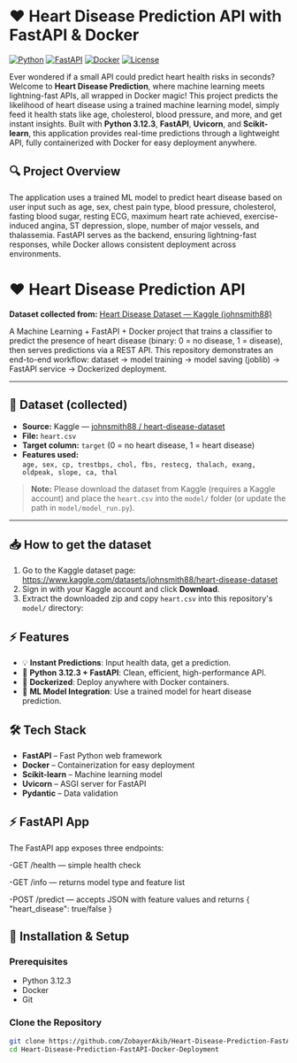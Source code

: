 # ❤️ Heart Disease Prediction API with FastAPI & Docker

[![Python](https://img.shields.io/badge/Python-3.12.3-blue?logo=python&logoColor=white)](https://www.python.org/) 
[![FastAPI](https://img.shields.io/badge/FastAPI-0.100.0-green?logo=fastapi&logoColor=white)](https://fastapi.tiangolo.com/) 
[![Docker](https://img.shields.io/badge/Docker-24.1.0-blue?logo=docker&logoColor=white)](https://www.docker.com/) 
[![License](https://img.shields.io/badge/License-MIT-yellow)](LICENSE)

Ever wondered if a small API could predict heart health risks in seconds?  Welcome to **Heart Disease Prediction**, where machine learning meets lightning-fast APIs, all wrapped in Docker magic! This project predicts the likelihood of heart disease using a trained machine learning model, simply feed it health stats like age, cholesterol, blood pressure, and more, and get instant insights. Built with **Python 3.12.3**, **FastAPI**, **Uvicorn**, and **Scikit-learn**, this application provides real-time predictions through a lightweight API, fully containerized with Docker for easy deployment anywhere.  

## 🔍 Project Overview

The application uses a trained ML model to predict heart disease based on user input such as age, sex, chest pain type, blood pressure, cholesterol, fasting blood sugar, resting ECG, maximum heart rate achieved, exercise-induced angina, ST depression, slope, number of major vessels, and thalassemia. FastAPI serves as the backend, ensuring lightning-fast responses, while Docker allows consistent deployment across environments.  

# ❤️ Heart Disease Prediction API

**Dataset collected from:** [Heart Disease Dataset — Kaggle (johnsmith88)](https://www.kaggle.com/datasets/johnsmith88/heart-disease-dataset)

A Machine Learning + FastAPI + Docker project that trains a classifier to predict the presence of heart disease (binary: 0 = no disease, 1 = disease), then serves predictions via a REST API. This repository demonstrates an end-to-end workflow: dataset → model training → model saving (joblib) → FastAPI service → Dockerized deployment.

---

## 🔎 Dataset (collected)
- **Source:** Kaggle — [johnsmith88 / heart-disease-dataset](https://www.kaggle.com/datasets/johnsmith88/heart-disease-dataset)  
- **File:** `heart.csv`  
- **Target column:** `target` (0 = no heart disease, 1 = heart disease)  
- **Features used:**  
  `age, sex, cp, trestbps, chol, fbs, restecg, thalach, exang, oldpeak, slope, ca, thal`

> **Note:** Please download the dataset from Kaggle (requires a Kaggle account) and place the `heart.csv` into the `model/` folder (or update the path in `model/model_run.py`).

---

## 📥 How to get the dataset
1. Go to the Kaggle dataset page:  
   https://www.kaggle.com/datasets/johnsmith88/heart-disease-dataset
2. Sign in with your Kaggle account and click **Download**.
3. Extract the downloaded zip and copy `heart.csv` into this repository's `model/` directory:


## ⚡ Features

- 💡 **Instant Predictions**: Input health data, get a prediction.  
- 🐍 **Python 3.12.3 + FastAPI**: Clean, efficient, high-performance API.  
- 🐳 **Dockerized**: Deploy anywhere with Docker containers.  
- 🎯 **ML Model Integration**: Use a trained model for heart disease prediction.  

## 🛠 Tech Stack

- **FastAPI** – Fast Python web framework  
- **Docker** – Containerization for easy deployment  
- **Scikit-learn** – Machine learning model  
- **Uvicorn** – ASGI server for FastAPI  
- **Pydantic** – Data validation

## ⚡ FastAPI App

The FastAPI app exposes three endpoints:

  -GET /health — simple health check
  
  -GET /info — returns model type and feature list
  
  -POST /predict — accepts JSON with feature values and returns { "heart_disease": true/false }

## 🚀 Installation & Setup

### Prerequisites

- Python 3.12.3  
- Docker  
- Git  

### Clone the Repository

```bash
git clone https://github.com/ZobayerAkib/Heart-Disease-Prediction-FastAPI-Docker-Deployment.git
cd Heart-Disease-Prediction-FastAPI-Docker-Deployment 

